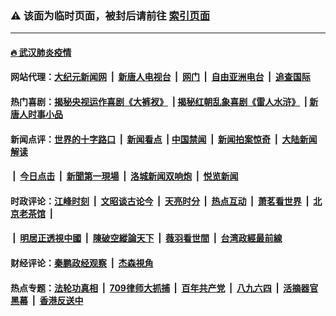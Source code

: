### ⚠️ 该面为临时页面，被封后请前往 [索引页面](../link4.md)

---

#### [🔥 武汉肺炎疫情](http://167.172.200.223:10000/videos/corona/)

#### 网站代理：[大纪元新闻网](http://167.172.200.223:10080/gb/) &nbsp;|&nbsp; [新唐人电视台](http://167.172.200.223:8808/gb/) &nbsp;|&nbsp; [网门](http://167.172.200.223:11000/) &nbsp;|&nbsp; [自由亚洲电台](http://167.172.200.223:9800/mandarin/) &nbsp;|&nbsp; [追查国际](http://167.172.200.223:10010/)

#### 热门喜剧：[揭秘央视运作喜剧《大裤衩》](http://167.172.200.223:10000/videos/res/big-shorts/) &nbsp;|&nbsp;[揭秘红朝乱象喜剧《雷人水浒》](http://167.172.200.223:10000/videos/res/OutlawsOfMarsh/) &nbsp;|&nbsp;[新唐人时事小品](http://167.172.200.223:10000/videos/res/comedy/)

#### 新闻点评：[世界的十字路口](http://167.172.200.223/tanghao/) &nbsp;|&nbsp; [新闻看点](http://167.172.200.223/news-insight/) &nbsp;|&nbsp;[中国禁闻](http://167.172.200.223/ntdtv-news/) &nbsp;|&nbsp; [新闻拍案惊奇](http://167.172.200.223/dayu/) &nbsp;|&nbsp; [大陆新闻解读](http://167.172.200.223/ntdtv-comedy/)
####   &nbsp;|&nbsp;  [今日点击](http://167.172.200.223/news-click/)  &nbsp;|&nbsp; [新聞第一現場](http://167.172.200.223/primary-scene/) &nbsp;|&nbsp; [洛城新闻双响炮](http://167.172.200.223/la-news/) &nbsp;|&nbsp; [悦览新闻](http://167.172.200.223/dingyue/)

#### 时政评论：[江峰时刻](http://167.172.200.223/today-in-history/) &nbsp;|&nbsp; [文昭谈古论今](http://167.172.200.223/wenzhao/) &nbsp;|&nbsp; [天亮时分](http://167.172.200.223/tianliang/) &nbsp;|&nbsp; [热点互动](http://167.172.200.223/ntdtv-rdhd/) &nbsp;|&nbsp; [萧茗看世界](http://167.172.200.223/simonegao/) &nbsp;|&nbsp; [北京老茶馆](http://167.172.200.223/teahouse/)  &nbsp;|&nbsp;  
####   &nbsp;|&nbsp;  [明居正透視中國](http://167.172.200.223/decoding-china/)  &nbsp;|&nbsp; [陳破空縱論天下](http://167.172.200.223/pokong/)  &nbsp;|&nbsp; [薇羽看世間](http://167.172.200.223/weiyu/)  &nbsp;|&nbsp; [台湾政經最前線](http://167.172.200.223/taiwan/)   

#### 财经评论：[秦鹏政经观察](http://167.172.200.223/qinpeng/) &nbsp;|&nbsp; [杰森視角 ](http://167.172.200.223/jason/)

#### 热点专题：[法轮功真相](http://167.172.200.223:10000/videos/truth.html) &nbsp;|&nbsp; [709律师大抓捕](http://167.172.200.223:10000/videos/709/) &nbsp;|&nbsp; [百年共产党](http://167.172.200.223:10000/videos/ccp.html) &nbsp;|&nbsp; [八九六四](http://167.172.200.223:10000/videos/88/)  &nbsp;|&nbsp; [活摘器官黑幕](http://167.172.200.223:10000/videos/res/Organs/)  &nbsp;|&nbsp; [香港反送中](http://167.172.200.223:10000/videos/res/hk/) 

<img src='http://gfw-breaker.win/link4.md' width='0px' height='0px'/>

